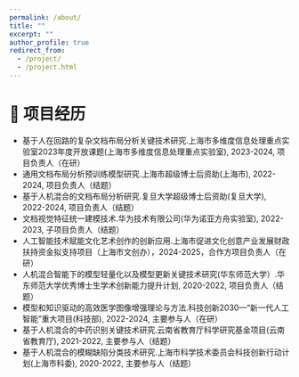 ```yaml
---
permalink: /about/
title: ""
excerpt: ""
author_profile: true
redirect_from: 
  - /project/
  - /project.html
---
```



# 💬 项目经历
- 基于人在回路的复杂文档布局分析关键技术研究.上海市多维度信息处理重点实验室2023年度开放课题(上海市多维度信息处理重点实验室), 2023-2024, 项目负责人（在研）
- 通用文档布局分析预训练模型研究.上海市超级博士后资助(上海市), 2022-2024, 项目负责人（结题）
- 基于人机混合的文档布局分析研究.复旦大学超级博士后资助(复旦大学), 2022-2024, 项目负责人（结题）
- 文档视觉特征统一建模技术.华为技术有限公司(华为诺亚方舟实验室), 2022-2023, 子项目负责人（结题）
- 人工智能技术赋能文化艺术创作的创新应用.上海市促进文化创意产业发展财政扶持资金拟支持项目（上海市文创办），2024-2025，合作方项目负责人（在研）
- 人机混合智能下的模型轻量化以及模型更新关键技术研究(华东师范大学）.华东师范大学优秀博士生学术创新能力提升计划, 2020-2022, 项目负责人（结题）
- 模型和知识驱动的高效医学图像增强理论与方法.科技创新2030—“新一代人工智能”重大项目(科技部), 2022-2024, 主要参与人（在研）
- 基于人机混合的中药识别关键技术研究.云南省教育厅科学研究基金项目(云南省教育厅), 2021-2022, 主要参与人（结题）
- 基于人机混合的模糊缺陷分类技术研究.上海市科学技术委员会科技创新行动计划(上海市科委), 2020-2022, 主要参与人（结题）
